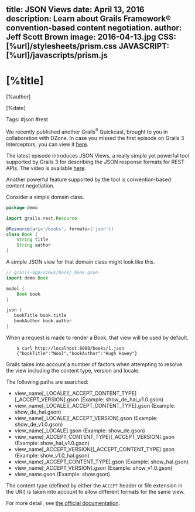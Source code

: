 title: JSON Views
date: April 13, 2016  
description: Learn about Grails Framework® convention-based content negotiation.
author: Jeff Scott Brown
image: 2016-04-13.jpg
CSS: [%url]/stylesheets/prism.css
JAVASCRIPT: [%url]/javascripts/prism.js
---

# [%title]

[%author]

[%date] 

Tags: #json #rest

We recently published another Grails<sup>&reg;</sup> Quickcast, brought to you in collaboration with DZone. In case you missed the first episode on Grails 3 Interceptors, you can view it [here](https://objectcomputing.com/products/grails/resources/quickcasts/grails-interceptors).

The latest episode introduces JSON Views, a really simple yet powerful tool supported by Grails 3 for describing the JSON response formats for REST APIs. The video is available [here](https://objectcomputing.com/products/grails/resources/quickcasts/json-views).

Another powerful feature supported by the tool is convention-based content negotiation. 

Consider a simple domain class.

```groovy
package demo

import grails.rest.Resource

@Resource(uri='/books', formats=['json'])
class Book {
    String title
    String author
}
```

A simple JSON view for that domain class might look like this.

```groovy
// grails-app/views/book/_book.gson
import demo.Book

model {
	Book book
}

json {
   bookTitle book.title
   bookAuthor book.author
}
```

When a request is made to render a Book, that view will be used by default.

```
    $ curl http://localhost:8080/books/1.json
    {"bookTitle":"Wool","bookAuthor":"Hugh Howey"}
```

Grails takes into account a number of factors when attempting to resolve the view including the content type, version and locale.

The following paths are searched:

*   view_name[_LOCALE][_ACCEPT_CONTENT_TYPE][_ACCEPT_VERSION].gson (Example: show_de_hal_v1.0.gson)
*   view_name[_LOCALE][_ACCEPT_CONTENT_TYPE].gson (Example: show_de_hal.gson)
*   view_name[_LOCALE][_ACCEPT_VERSION].gson (Example: show_de_v1.0.gson)
*   view_name[_LOCALE].gson (Example: show_de.gson)
*   view_name[_ACCEPT_CONTENT_TYPE][_ACCEPT_VERSION].gson (Example: show_hal_v1.0.gson)
*   view_name[_ACCEPT_VERSION][_ACCEPT_CONTENT_TYPE].gson (Example: show_v1.0_hal.gson)
*   view_name[_ACCEPT_CONTENT_TYPE].gson (Example: show_hal.gson)
*   view_name[_ACCEPT_VERSION].gson (Example: show_v1.0.gson)
*   view_name.gson (Example: show.gson)

The content type (defined by either the `ACCEPT` header or file extension in the URI) is taken into account to allow different formats for the same view.

For more detail, see [the official documentation](http://grails.github.io/grails-views/latest/).
